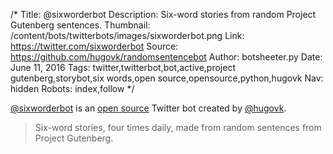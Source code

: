 /*
Title: @sixworderbot
Description: Six-word stories from random Project Gutenberg sentences. 
Thumbnail: /content/bots/twitterbots/images/sixworderbot.png
Link: https://twitter.com/sixworderbot
Source: https://github.com/hugovk/randomsentencebot
Author: botsheeter.py
Date: June 11, 2016
Tags: twitter,twitterbot,bot,active,project gutenberg,storybot,six words,open source,opensource,python,hugovk
Nav: hidden
Robots: index,follow
*/

[@sixworderbot](https://twitter.com/sixworderbot) is an [open source](https://github.com/hugovk/randomsentencebot) Twitter bot created by [@hugovk](https://twitter.com/hugovk). 

> Six-word stories, four times daily, made from random sentences from Project Gutenberg.
